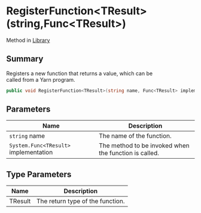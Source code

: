 # RegisterFunction\<TResult>(string,Func\<TResult>)

Method in [Library](yarn.library.md)

## Summary

Registers a new function that returns a value, which can be\
called from a Yarn program.

```csharp
public void RegisterFunction<TResult>(string name, Func<TResult> implementation)
```

## Parameters

| Name                                  | Description                                           |
| ------------------------------------- | ----------------------------------------------------- |
| `string` name                         | The name of the function.                             |
| `System.Func<TResult>` implementation | The method to be invoked when the function is called. |

## Type Parameters

| Name    | Description                      |
| ------- | -------------------------------- |
| TResult | The return type of the function. |
